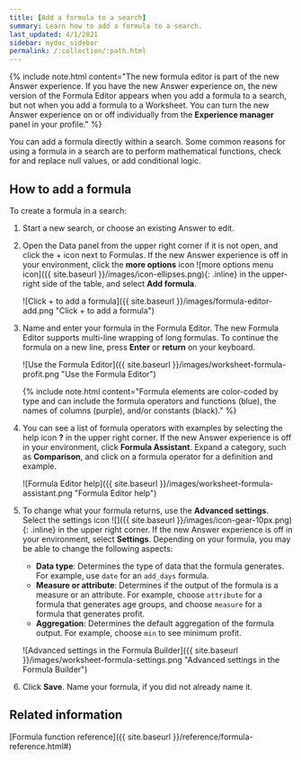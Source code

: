 ```yaml
---
title: [Add a formula to a search]
summary: Learn how to add a formula to a search.
last_updated: 4/1/2021
sidebar: mydoc_sidebar
permalink: /:collection/:path.html
---
```

{% include note.html content="The new formula editor is part of the new Answer experience. If you have the new Answer experience on, the new version of the Formula Editor appears when you add a formula to a search, but not when you add a formula to a Worksheet. You can turn the new Answer experience on or off individually from the <strong>Experience manager</strong> panel in your profile." %}

You can add a formula directly within a search. Some common reasons for using a formula in a search are to perform mathematical functions, check for and replace null values, or add conditional logic.

## How to add a formula

To create a formula in a search:

1. Start a new search, or choose an existing Answer to edit.

3. Open the Data panel from the upper right corner if it is not open, and click the + icon next to Formulas. If the new Answer experience is off in your environment, click the **more options** icon ![more options menu icon]({{ site.baseurl }}/images/icon-ellipses.png){: .inline} in the upper-right side of the table, and select **Add formula**.

    ![Click + to add a formula]({{ site.baseurl }}/images/formula-editor-add.png "Click + to add a formula")

4. Name and enter your formula in the Formula Editor. The new Formula Editor supports multi-line wrapping of long formulas. To continue the formula on a new line, press **Enter** or **return** on your keyboard.

    ![Use the Formula Editor]({{ site.baseurl }}/images/worksheet-formula-profit.png "Use the Formula Editor")

    {% include note.html content="Formula elements are color-coded by type and can include the formula operators and functions (blue), the names of columns (purple), and/or constants (black)." %}

5.  You can see a list of formula operators with examples by selecting the help icon **?** in the upper right corner. If the new Answer experience is off in your environment, click **Formula Assistant**. Expand a category, such as **Comparison**, and click on a formula operator for a definition and example.

    ![Formula Editor help]({{ site.baseurl }}/images/worksheet-formula-assistant.png "Formula Editor help")

6. To change what your formula returns, use the **Advanced settings**. Select the settings icon ![]({{ site.baseurl }}/images/icon-gear-10px.png){: .inline} in the upper right corner. If the new Answer experience is off in your environment, select **Settings**. Depending on your formula, you may be able to change the following aspects:

    -   **Data type**: Determines the type of data that the formula generates. For example, use `date` for an `add_days` formula.
    -   **Measure or attribute**: Determines if the output of the formula is a measure or an attribute. For example, choose `attribute` for a formula that generates age groups, and choose `measure` for a formula that generates profit.
    -   **Aggregation**: Determines the default aggregation of the formula output. For example, choose `min` to see minimum profit.

    ![Advanced settings in the Formula Builder]({{ site.baseurl }}/images/worksheet-formula-settings.png "Advanced settings in the Formula Builder")

7. Click **Save**. Name your formula, if you did not already name it.

## Related information  

[Formula function reference]({{ site.baseurl }}/reference/formula-reference.html#)

